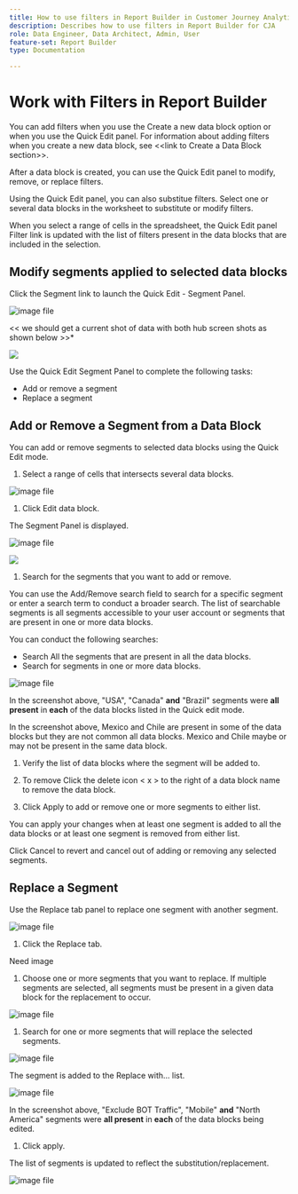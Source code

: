 ```yaml
---
title: How to use filters in Report Builder in Customer Journey Analytics
description: Describes how to use filters in Report Builder for CJA
role: Data Engineer, Data Architect, Admin, User
feature-set: Report Builder
type: Documentation

---
```


# Work with Filters in Report Builder

You can add filters when you use the Create a new data block option or when you use the Quick Edit panel. For information about adding filters when you create a new data block, see \<\<link to Create a Data Block section>\>.

After a data block is created, you can use the Quick Edit panel to modify, remove, or replace filters.

Using the Quick Edit panel, you can also substitue filters. Select one or several data blocks in the worksheet to substitute or modify filters.

When you select a range of cells in the spreadsheet, the Quick Edit panel Filter link is updated with the list of filters present in the data blocks that are included in the selection.

## Modify segments applied to selected data blocks

Click the Segment link to launch the Quick Edit - Segment Panel.

![image file](./assets/image22.png)

 \<\< we should get a current shot of data with both hub screen shots as shown below \>\>*

![](./assets/image23.png)

Use the Quick Edit Segment Panel to complete the following tasks:

- Add or remove a segment
- Replace a segment

## Add or Remove a Segment from a Data Block

You can add or remove segments to selected data blocks using the Quick Edit mode.

1.  Select a range of cells that intersects several data blocks.

 ![image file](./assets/image24.png)

1. Click Edit data block.

 The Segment Panel is displayed.

 ![image file](./assets/image22.png)

 ![](./assets/image25.png)

1. Search for the segments that you want to add or remove.

 You can use the Add/Remove search field to search for a specific segment or enter a search term to conduct a broader search. The list of searchable segments is all segments accessible to your user account or segments that are present in one or more data blocks.

 You can conduct the following searches:

- Search All the segments that are present in all the data blocks.
- Search for segments in one or more data blocks.

 ![image file](./assets/image26.png)

 In the screenshot above, \"USA\", \"Canada\" **and** \"Brazil\" segments were **all present** in **each** of the data blocks listed in the Quick edit mode.

 In the screenshot above, Mexico and Chile are present in some of the data blocks but they are not common all data blocks. Mexico and Chile maybe or may not be present in the same data block.

1. Verify the list of data blocks where the segment will be added to.

1. To remove Click the delete icon \< x > to the right of a data block name to remove the data block.

1. Click Apply to add or remove one or more segments to either list.

You can apply your changes when at least one segment is added to all the data blocks or at least one segment is removed from either list.

Click Cancel to revert and cancel out of adding or removing any selected segments.

## Replace a Segment

Use the Replace tab panel to replace one segment with another segment.

![image file](./assets/image27.png)

1.  Click the Replace tab.

 Need image

1. Choose one or more segments that you want to replace. If multiple   segments are selected, all segments must be present in a given data block for the replacement to occur.

 ![image file](./assets/image28.png)

1. Search for one or more segments that will replace the selected segments.

 ![image file](./assets/image29.png)

 The segment is added to the Replace with... list.

 ![image file](./assets/image30.png)

 In the screenshot above, \"Exclude BOT Traffic\", \"Mobile\" **and** \"North America\" segments were **all present** in **each** of the data blocks being edited.

1. Click apply.

 The list of segments is updated to reflect the substitution/replacement.

 ![image file](./assets/image31.png)
